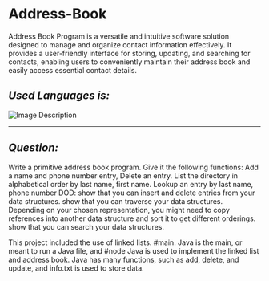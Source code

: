 # Address-Book
Address Book Program is a versatile and intuitive software solution designed to manage and organize contact information effectively. It provides a user-friendly interface for storing, updating, and searching for contacts, enabling users to conveniently maintain their address book and easily access essential contact details.

## _Used Languages is:_

![Image Description](https://www.oracle.com/a/ocom/img/cb71-java-logo.png)
___

## _Question:_

Write a primitive address book program. Give it the following functions: Add a name and phone number entry, Delete an entry. List the directory in alphabetical order by last name, first name. Lookup an entry by last name, phone number
DOD:
show that you can insert and delete entries from your data structures.
show that you can traverse your data structures. Depending on your chosen representation, you might need to copy references into another data structure and sort it to get different orderings. show that you can search your data structures.

This project included the use of linked lists. #main. Java is the main, or meant to run a Java file, and #node Java is used to implement the linked list and address book. Java has many functions, such as add, delete, and update, and info.txt is used to store data.
